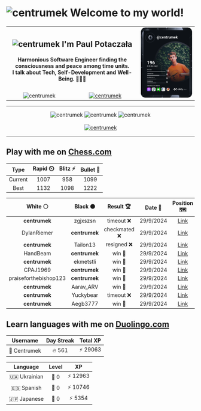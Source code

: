 <h1>
  <img
    src="https://emojis.slackmojis.com/emojis/images/1531849430/4246/blob-sunglasses.gif"
    width="30"
    alt="centrumek"
  />
  Welcome to my world!
</h1>

<table>
  <tbody>
    <tr>
      <td align="center" width="70%" colspan="2">
        <h2>
          <img
            src="https://raw.githubusercontent.com/MartinHeinz/MartinHeinz/master/wave.gif"
            width="30px"
            alt="centrumek"
          />
          I'm Paul Potaczała
        </h2>
        <h4>
          Harmonious Software Engineer finding the consciousness and peace among time units.
          <br/>
          I talk about Tech, Self-Development and Well-Being. 🌿🧘🚀
        </h4>
      </td>
      <td width="30%" rowspan="2">
        <a href="https://app.daily.dev/centrumek">
          <img
            src="./devcard.svg"
            alt="centrumek"
          />
        </a>
      </td>
    </tr>
    <tr align="center">
      <td>
        <img
          src="https://komarev.com/ghpvc/?username=centrumek&label=visitors&color=0e75b6&style=flat"
          alt="centrumek"
        >
      </td>
      <td>
        <a href="https://stackoverflow.com/users/14496012/centrumek">
          <img
            src="https://stackoverflow.com/users/flair/14496012.png?theme=dark"
            alt="centrumek"
          >
        </a>
      </td>
    </tr>
  </tbody>
</table>

---
<div align="center">
  <img 
    src="https://github-readme-stats.vercel.app/api?username=centrumek&show_icons=true&count_private=true&theme=dark&hide_border=true&hide=issues,contribs&bg_color=00000000"
    alt="centrumek"
  />
  <img
    src="https://github-readme-stats.vercel.app/api/top-langs/?username=centrumek&layout=compact&hide_border=true&theme=dark&bg_color=00000000&langs_count=6&exclude_repo=air-statistic-app"
    alt="centrumek"
  />
  <img 
    src="https://github-readme-streak-stats.herokuapp.com?user=centrumek&theme=dark&hide_border=true&background=FFFFFF00"
    alt="centrumek"
  />
  <br/>
  <br/>
  <a href="https://www.buymeacoffee.com/centrumek">
    <img
      src="https://cdn.buymeacoffee.com/buttons/v2/default-orange.png"
      height="50"
      width="210"
      alt="centrumek"
    />
  </a>
</div>

---

## Play with me on [Chess.com](https://www.chess.com/member/centrumek)

<div align="center">
<!--START_SECTION:chessStats-->
<!-- Automatically generated with https://github.com/Balastrong/chess-stats-action -->

| Type | Rapid ⏲️ | Blitz ⚡ | Bullet 🔫 |
|:---:|:---:|:---:|:---:|
| Current | 1007 | 958 | 1099 |
| Best | 1132 | 1098 | 1222 |

| White ⚪ | Black ⚫ | Result 🏆 | Date 📅 | Position 🗺️ | Type 🕕 |
|:---:|:---:|:---:|:---:|:---:|:---:|
| **centrumek** | zgjxszsn | timeout ❌ | 29/9/2024 | <a href="http://www.ee.unb.ca/cgi-bin/tervo/fen.pl?select=1r4k1/6pp/8/bB6/8/1K3RP1/7P/r7 w - -">Link</a> | Bullet |
| DylanRiemer | **centrumek** | checkmated ❌ | 29/9/2024 | <a href="http://www.ee.unb.ca/cgi-bin/tervo/fen.pl?select=r7/pp1n4/2p1p1Qk/3p3B/3PP2P/6P1/PPP5/6K1 b - -">Link</a> | Bullet |
| **centrumek** | Tailon13 | resigned ❌ | 29/9/2024 | <a href="http://www.ee.unb.ca/cgi-bin/tervo/fen.pl?select=8/8/8/6pp/4K2k/7q/8/8 w - -">Link</a> | Bullet |
| HandBeam | **centrumek** | win 🥇 | 29/9/2024 | <a href="http://www.ee.unb.ca/cgi-bin/tervo/fen.pl?select=1k6/1p6/p1p3R1/2Pp4/3Pp3/P3P3/1BK2r2/8 w - -">Link</a> | Bullet |
| **centrumek** | ekmetstli | win 🥇 | 29/9/2024 | <a href="http://www.ee.unb.ca/cgi-bin/tervo/fen.pl?select=8/p4rkp/1p3p2/1Np1p3/8/2P5/PP3R2/4K3 b - -">Link</a> | Bullet |
| CPAJ1969 | **centrumek** | win 🥇 | 29/9/2024 | <a href="http://www.ee.unb.ca/cgi-bin/tervo/fen.pl?select=rnbqkbnr/ppp3pp/3p1p2/4p3/8/3P2P1/PPP1PPBP/RNBQK1NR w KQkq e6">Link</a> | Bullet |
| praiseforthebishop123 | **centrumek** | win 🥇 | 29/9/2024 | <a href="http://www.ee.unb.ca/cgi-bin/tervo/fen.pl?select=8/3rk3/7n/3p1r1p/3P3P/1B6/KPP2p2/5R2 w - -">Link</a> | Bullet |
| **centrumek** | Aarav_ARV | win 🥇 | 29/9/2024 | <a href="http://www.ee.unb.ca/cgi-bin/tervo/fen.pl?select=2k5/8/2br4/8/8/4K2P/7P/8 b - -">Link</a> | Bullet |
| **centrumek** | Yuckybear | timeout ❌ | 29/9/2024 | <a href="http://www.ee.unb.ca/cgi-bin/tervo/fen.pl?select=4k3/6Kp/6p1/6P1/8/8/7P/8 w - -">Link</a> | Bullet |
| **centrumek** | Aegb3777 | win 🥇 | 29/9/2024 | <a href="http://www.ee.unb.ca/cgi-bin/tervo/fen.pl?select=8/pk4pp/1p3p2/4rP2/3r2PP/2R3K1/8/8 b - -">Link</a> | Bullet |

<!--END_SECTION:chessStats-->
</div>

## Learn languages with me on [Duolingo.com](https://www.duolingo.com/profile/Centrumek)

<div align="center">
<!--START_SECTION:duolingoStats-->
<!-- Automatically generated with https://github.com/centrumek/duolingo-readme-stats-->

| Username | Day Streak | Total XP |
|:---:|:---:|:---:|
| 👤 Centrumek | 🔥 561 | ⚡ 29063 |

| Language | Level | XP |
|:---:|:---:|:---:|
| 🇺🇦 Ukrainian | 👑 0 | ⚡ 12963 |
| 🇪🇸 Spanish | 👑 0 | ⚡ 10746 |
| 🇯🇵 Japanese | 👑 0 | ⚡ 5354 |

<!--END_SECTION:duolingoStats-->
</div>
<!--
**centrumek/centrumek** is a ✨ _special_ ✨ repository because its `README.md` (this file) appears on your GitHub profile.

Here are some ideas to get you started:

- 🔭 I’m currently working on ...
- 🌱 I’m currently learning ...
- 👯 I’m looking to collaborate on ...
- 🤔 I’m looking for help with ...
- 💬 Ask me about ...
- 📫 How to reach me: ...
- 😄 Pronouns: ...
- ⚡ Fun fact: ...
-->
